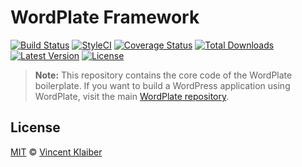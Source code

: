 # WordPlate Framework

[![Build Status](https://img.shields.io/travis/wordplate/framework/master.svg?style=flat)](https://travis-ci.org/wordplate/framework)
[![StyleCI](https://styleci.io/repos/33867650/shield?style=flat)](https://styleci.io/repos/33867650)
[![Coverage Status](https://img.shields.io/codecov/c/github/wordplate/framework.svg?style=flat)](https://codecov.io/github/wordplate/framework)
[![Total Downloads](https://img.shields.io/packagist/dt/wordplate/framework.svg?style=flat)](https://packagist.org/packages/wordplate/framework)
[![Latest Version](https://img.shields.io/github/release/wordplate/framework.svg?style=flat)](https://github.com/wordplate/framework/releases)
[![License](https://img.shields.io/packagist/l/wordplate/framework.svg?style=flat)](https://packagist.org/packages/wordplate/framework)

> **Note:** This repository contains the core code of the WordPlate boilerplate. If you want to build a WordPress application using WordPlate, visit the main [WordPlate repository](https://github.com/wordplate/wordplate).

## License

[MIT](LICENSE) © [Vincent Klaiber](https://vinkla.com)
